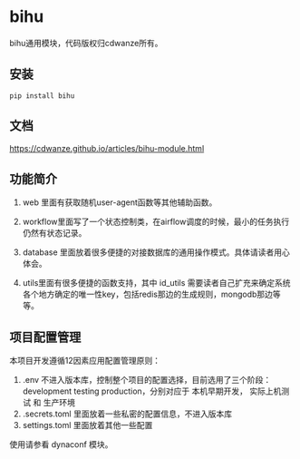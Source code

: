 # bihu

bihu通用模块，代码版权归cdwanze所有。


## 安装
```
pip install bihu
```

## 文档

<https://cdwanze.github.io/articles/bihu-module.html>


## 功能简介

1. web 里面有获取随机user-agent函数等其他辅助函数。

2. workflow里面写了一个状态控制类，在airflow调度的时候，最小的任务执行仍然有状态记录。

3. database 里面放着很多便捷的对接数据库的通用操作模式。具体请读者用心体会。

3. utils里面有很多便捷的函数支持，其中 id_utils 需要读者自己扩充来确定系统各个地方确定的唯一性key，包括redis那边的生成规则，mongodb那边等等。


## 项目配置管理

本项目开发遵循12因素应用配置管理原则：

1. .env 不进入版本库，控制整个项目的配置选择，目前选用了三个阶段： development testing production，分别对应于 本机早期开发， 实际上机测试  和 生产环境
2. .secrets.toml 里面放着一些私密的配置信息，不进入版本库
3. settings.toml 里面放着其他一些配置

使用请参看 dynaconf 模块。
